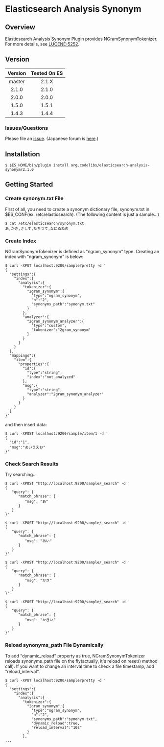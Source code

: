 Elasticsearch Analysis Synonym
=======================

## Overview

Elasticsearch Analysis Synonym Plugin provides NGramSynonymTokenizer.
For more details, see [LUCENE-5252](https://issues.apache.org/jira/browse/LUCENE-5252 "LUCENE-5252").

## Version

| Version   | Tested On ES  |
|:---------:|:-------------:|
| master    | 2.1.X         |
| 2.1.0     | 2.1.0         |
| 2.0.0     | 2.0.0         |
| 1.5.0     | 1.5.1         |
| 1.4.3     | 1.4.4         |

### Issues/Questions

Please file an [issue](https://github.com/codelibs/elasticsearch-analysis-synonym/issues "issue").
(Japanese forum is [here](https://github.com/codelibs/codelibs-ja-forum "here").)

## Installation

    $ $ES_HOME/bin/plugin install org.codelibs/elasticsearch-analysis-synonym/2.1.0

## Getting Started

### Create synonym.txt File

First of all, you need to create a synonym dictionary file, synonym.txt in $ES\_CONF(ex. /etc/elasticsearch).
(The following content is just a sample...)

    $ cat /etc/elasticsearch/synonym.txt
    あ,かき,さしす,たちつて,なにぬねの

### Create Index

NGramSynonymTokenizer is defined as "ngram\_synonym" type.
Creating an index with "ngram\_synonym" is below:

    $ curl -XPUT localhost:9200/sample?pretty -d '
    {
      "settings":{
        "index":{
          "analysis":{
            "tokenizer":{
              "2gram_synonym":{
                "type":"ngram_synonym",
                "n":"2",
                "synonyms_path":"synonym.txt"
              }
            },
            "analyzer":{
              "2gram_synonym_analyzer":{
                "type":"custom",
                "tokenizer":"2gram_synonym"
              }
            }
          }
        }
      },
      "mappings":{
        "item":{
          "properties":{
            "id":{
              "type":"string",
              "index":"not_analyzed"
            },
            "msg":{
              "type":"string",
              "analyzer":"2gram_synonym_analyzer"
            }
          }
        }
      }
    }'

and then insert data:

    $ curl -XPOST localhost:9200/sample/item/1 -d '
    {
      "id":"1",
      "msg":"あいうえお"
    }'

### Check Search Results

Try searching...

    $ curl -XPOST "http://localhost:9200/sample/_search" -d '
    {
       "query": {
          "match_phrase": {
             "msg": "あ"
          }
       }
    }'

    $ curl -XPOST "http://localhost:9200/sample/_search" -d '
    {
       "query": {
          "match_phrase": {
             "msg": "あい"
          }
       }
    }'

    $ curl -XPOST "http://localhost:9200/sample/_search" -d '
    {
       "query": {
          "match_phrase": {
             "msg": "かき"
          }
       }
    }'

    $ curl -XPOST "http://localhost:9200/sample/_search" -d '
    {
       "query": {
          "match_phrase": {
             "msg": "かきい"
          }
       }
    }'

### Reload synonyms_path File Dynamically

To add "dynamic\_reload" property as true, NGramSynonymTokenizer reloads synonyms\_path file on the fly(actually, it's reload on reset() method call).
If you want to change an interval time to check a file timestamp, add "reload\_interval".

    $ curl -XPUT localhost:9200/sample?pretty -d '
    {
      "settings":{
        "index":{
          "analysis":{
            "tokenizer":{
              "2gram_synonym":{
                "type":"ngram_synonym",
                "n":"2",
                "synonyms_path":"synonym.txt",
                "dynamic_reload":true,
                "reload_interval":"10s"
              }
            },
    ...

